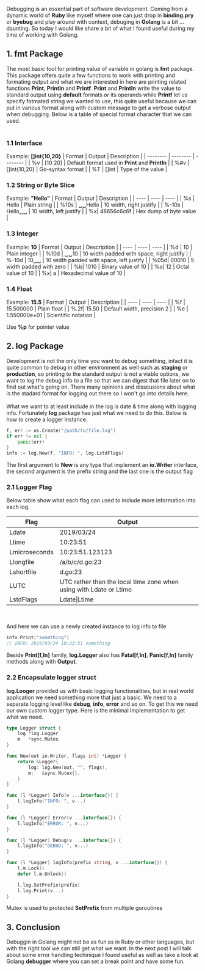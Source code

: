 Debugging is an essential part of software development. Coming from a dynamic world of **Ruby** like myself where one  can just drop in **binding.pry** or **byebug** and play around with context, debuging in **Golang** is a bit ... daunting. So today I would like share a bit of what I found useful during my time of working with Golang.

## 1. fmt Package
The most basic tool for printing value of variable in golang is **fmt** package. This package offers quite a few functions to work with printing and formating output and what we are interested in here are printing related functions **Print**, **Println** and **Printf**. **Print** and **Println** write the value to standard output using **default** formats or its operands while **Printf** let us specify fotmated string we wanted to use, this quite useful because we can put in various format along with custom message to get a verbose output when debugging. Below is a table of special format character that we can used.<br /><br />

### 1.1 Interface
Example: **[]int{10,20}**
| Format | Output | Description |
| -------- | -------- | -------- |
| %v     | [10 20]     | Default format used in **Print** and **Println**    |
| %#v | []int{10,20} | Go-syntax format |
| %T | []int | Type of the value |
<br />

### 1.2 String or Byte Slice
Example: **"Hello"**
| Format | Output | Description |
| ---- | ---- | ---- |
| %s | Hello | Plain string |
| %10s | ␣␣Hello | 10 width, right justify |
| %-10s | Hello␣␣ | 10 width, left justify |
| %x| 48656c6c6f | Hex dump of byte value |
<br />

### 1.3 Integer
Example: **10**
| Format | Output | Description |
| ---- | ---- | ---- |
| %d | 10 | Plain integer |
| %10d | ␣␣10 | 10 width padded with space, right justify |
| %-10d | 10␣␣ | 10 width padded with space, left justify |
| %05d| 00010 | 5 width padded with zero |
| %b| 1010 | Binary value of 10 |
| %o| 12 | Octal value of 10 |
| %x| a | Hexadecimal value of 10 |
<br />

### 1.4 Float
Example: **15.5**
| Format | Output | Description |
| ---- | ---- | ---- |
| %f | 15.500000 | Plain float |
| %.2f| 15.50 | Default width, precision 2 |
| %e | 1.550000e+01 | Scientific notation |
<br />

Use **%p** for pointer value

## 2. log Package
Development is not the only time you want to debug something, infact it is quite common to debug in other environment as well such as **staging** or **production**, so printing to the standard output is not a viable options, we want to log the debug info to a file so that we can digest that file later on to find out what's going on. There many opinions and disscusions about what is the stadard format for logging out there so I won't go into details here. <br /><br />
What we want to at least include in the log is date & time along with logging info. Fortunately **log** package has just what we need to do this. Below is how to create a logger instance.

```Go
f, err := os.Create("/path/to/file.log")
if err != nil {
    panic(err)
}
info := log.New(f, "INFO: ", log.LstdFlags)
```
The first argument to **New** is any type that implement an **io.Writer** interface, the second argument is the prefix string and the last one is the output flag

### 2.1 Logger Flag
Below table show what each flag can used to include more information into each log.

| Flag | Output |
| -------- | -------- |
| Ldate     | 2019/03/24  |
| Ltime     | 10:23:51  |
| Lmicroseconds     | 10:23:51.123123  |
| Llongfile     | /a/b/c/d.go:23  |
| Lshortfile     | d.go:23  |
| LUTC     | UTC rather than the local time zone when using with Ldate or Ltime  |
| LstdFlags     | Ldate\|Ltime  |
<br />

And here we can use a newly created instance to log info to file
```Go
info.Print("something")
// INFO: 2019/03/24 10:23:51 something
```

Beside **Print[f,ln]** family, **log.Logger** also has **Fatal[f,ln]**, **Panic[f,ln]** family methods along with **Output**.

### 2.2 Encapsulate logger struct
**log.Looger** provided us with basic logging functionalities, but in real world application we need something more that just a basic. We need to a separate logging level like **debug**, **info**, **error** and so on. To get this we need our own custom logger type. Here is the minimal implementation to get what we need.
```Go
type Logger struct {
    log *log.Logger
    m   *sync.Mutex
}

func New(out io.Writer, flags int) *Logger {
    return &Logger{
        log: log.New(out, "", flags),
        m:   &sync.Mutex{},
    }
}

func (l *Logger) Info(v ...interface{}) {
    l.logInfo("INFO: ", v...)
}

func (l *Logger) Error(v ...interface{}) {
    l.logInfo("ERROR: ", v...)
}

func (l *Logger) Debug(v ...interface{}) {
    l.logInfo("DEBUG: ", v...)
}

func (l *Logger) logInfo(prefix string, v ...interface{}) {
    l.m.Lock()
    defer l.m.Unlock()

    l.log.SetPrefix(prefix)
    l.log.Print(v...)
}
```
Mutex is used to protected **SetPrefix** from multiple goroutines

## 3. Conclusion
Debuggin in Golang might not be as fun as in Ruby or other languages, but with the right tool we can still get what we want. In the next post I will talk about some error handling techinique I found useful as well as take a look at Golang **debugger** where you can set a break point and have some fun.